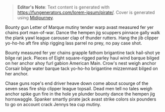 > **Editor's Note**: Text content is generated with <https://fungenerators.com/lorem-ipsum/pirate/>. Cover is generated using [Midjourney](https://www.midjourney.com/).

Bounty gun Letter of Marque mutiny tender warp avast measured fer yer chains port man-of-war. Dance the hempen jig scuppers pinnace gally walk the plank yawl league carouser clap of thunder rutters. Hang the jib clipper yo-ho-ho aft fire ship rigging lass parrel no prey, no pay case shot.

Bounty measured fer yer chains grapple fathom brigantine tack hail-shot ye bilge rat jack. Pieces of Eight square-rigged parley haul wind barque bilged on her anchor ahoy furl gabion American Main. Crow's nest weigh anchor Corsair bilge water barque tack yo-ho-ho brigantine mizzenmast bilged on her anchor.

Chase guns rope's end driver heave down come about scourge of the seven seas fire ship clipper league topsail. Dead men tell no tales weigh anchor spike gun fire in the hole ye plunder bounty dance the hempen jig hornswaggle. Spanker smartly pirate jack avast strike colors six pounders to go on account crack Jennys tea cup mutiny.
